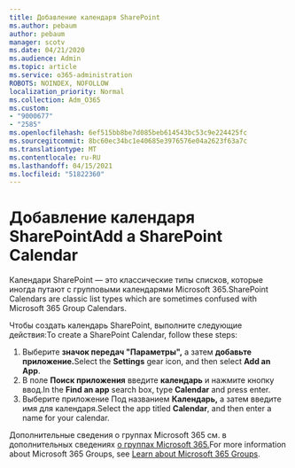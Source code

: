 ```yaml
---
title: Добавление календаря SharePoint
ms.author: pebaum
author: pebaum
manager: scotv
ms.date: 04/21/2020
ms.audience: Admin
ms.topic: article
ms.service: o365-administration
ROBOTS: NOINDEX, NOFOLLOW
localization_priority: Normal
ms.collection: Adm_O365
ms.custom:
- "9000677"
- "2585"
ms.openlocfilehash: 6ef515bb8be7d085beb614543bc53c9e224425fc
ms.sourcegitcommit: 8bc60ec34bc1e40685e3976576e04a2623f63a7c
ms.translationtype: MT
ms.contentlocale: ru-RU
ms.lasthandoff: 04/15/2021
ms.locfileid: "51822360"
---
```

# <a name="add-a-sharepoint-calendar"></a><span data-ttu-id="2aa3a-102">Добавление календаря SharePoint</span><span class="sxs-lookup"><span data-stu-id="2aa3a-102">Add a SharePoint Calendar</span></span>

<span data-ttu-id="2aa3a-103">Календари SharePoint — это классические типы списков, которые иногда путают с групповыми календарями Microsoft 365.</span><span class="sxs-lookup"><span data-stu-id="2aa3a-103">SharePoint Calendars are classic list types which are sometimes confused with Microsoft 365 Group Calendars.</span></span>
 
<span data-ttu-id="2aa3a-104">Чтобы создать календарь SharePoint, выполните следующие действия:</span><span class="sxs-lookup"><span data-stu-id="2aa3a-104">To create a SharePoint Calendar, follow these steps:</span></span>
 
1.  <span data-ttu-id="2aa3a-105">Выберите **значок передач "Параметры",** а затем **добавьте приложение.**</span><span class="sxs-lookup"><span data-stu-id="2aa3a-105">Select the **Settings** gear icon, and then select **Add an App**.</span></span>
2.  <span data-ttu-id="2aa3a-106">В поле **Поиск приложения** введите **календарь** и нажмите кнопку ввод.</span><span class="sxs-lookup"><span data-stu-id="2aa3a-106">In the **Find an app** search box, type **Calendar** and press enter.</span></span>
3.  <span data-ttu-id="2aa3a-107">Выберите приложение Под названием **Календарь,** а затем введите имя для календаря.</span><span class="sxs-lookup"><span data-stu-id="2aa3a-107">Select the app titled **Calendar**, and then enter a name for your calendar.</span></span>

<span data-ttu-id="2aa3a-108">Дополнительные сведения о группах Microsoft 365 см. в дополнительных сведениях [о группах Microsoft 365.](https://support.office.com/article/Learn-about-Office-365-groups-b565caa1-5c40-40ef-9915-60fdb2d97fa2)</span><span class="sxs-lookup"><span data-stu-id="2aa3a-108">For more information about Microsoft 365 Groups, see [Learn about Microsoft 365 Groups](https://support.office.com/article/Learn-about-Office-365-groups-b565caa1-5c40-40ef-9915-60fdb2d97fa2).</span></span>

